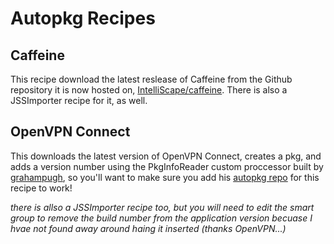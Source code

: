 # Autopkg Recipes

## Caffeine
This recipe download the latest reslease of Caffeine from the Github repository it is now hosted on, [IntelliScape/caffeine](https://github.com/IntelliScape/caffeine). There is also a JSSImporter recipe for it, as well.

## OpenVPN Connect
This downloads the latest version of OpenVPN Connect, creates a pkg, and adds a version number using the PkgInfoReader custom proccessor built by [grahampugh](http://github.com/grahampugh), so you'll want to make sure you add his [autopkg repo](https://github.com/autopkg/grahampugh-recipes) for this recipe to work!

*there is allso a JSSImporter recipe too, but you will need to edit the smart group to remove the build number from the application version becuase I hvae not found away around haing it inserted (thanks OpenVPN...)*
